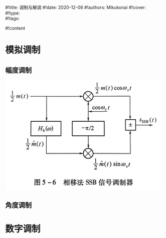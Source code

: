 #!title:    调制与解调
#!date:     2020-12-08
#!authors:  Mikukonai
#!cover:    
#!type:     
#!tags:     

#!content

# 模拟调制

## 幅度调制

![SSB相移调制](./image/info-comm/SSB相移调制.png)

## 角度调制

# 数字调制

